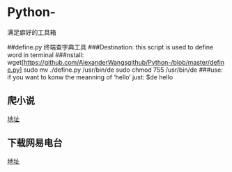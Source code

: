 # Python-
满足癖好的工具箱

##define.py
终端查字典工具
###Destination:
this script is used to define word in terminal 
###nstall:
wget[https://github.com/AlexanderWangsgithub/Python-/blob/master/define.py]
sudo mv ./define.py /usr/bin/de
sudo chmod 755 /usr/bin/de
###use:
if you want to konw the meanning of ‘hello’ just:
$de hello

## 爬小说
[地址](https://github.com/AlexanderWangsgithub/Python-/blob/master/novelParse.py)

## 下载网易电台
[地址](https://github.com/AlexanderWangsgithub/Python-/blob/master/NeteasyMusic.py)
